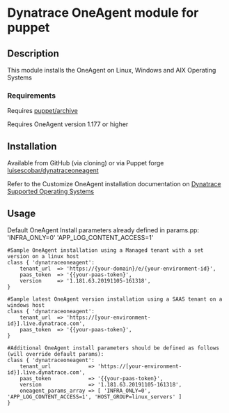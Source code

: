 # Dynatrace OneAgent module for puppet

## Description

This module installs the OneAgent on Linux, Windows and AIX Operating Systems

### Requirements

Requires [puppet/archive](https://forge.puppet.com/puppet/archive)

Requires OneAgent version 1.177 or higher

## Installation

Available from GitHub (via cloning) or via Puppet forge [luisescobar/dynatraceoneagent](https://forge.puppet.com/luisescobar/dynatraceoneagent)

Refer to the Customize OneAgent installation documentation on [Dynatrace Supported Operating Systems](https://www.dynatrace.com/support/help/technology-support/operating-systems/)

## Usage

Default OneAgent Install parameters already defined in params.pp: 'INFRA_ONLY=0' 'APP_LOG_CONTENT_ACCESS=1'

    #Sample OneAgent installation using a Managed tenant with a set version on a linux host
    class { 'dynatraceoneagent':
        tenant_url  => 'https://{your-domain}/e/{your-environment-id}',
        paas_token  => '{{your-paas-token}',
        version     => '1.181.63.20191105-161318',
    }

    #Sample latest OneAgent version installation using a SAAS tenant on a windows host
    class { 'dynatraceoneagent':
        tenant_url  => 'https://[your-environment-id}].live.dynatrace.com',
        paas_token  => '{{your-paas-token}',
    }

    #Additional OneAgent install parameters should be defined as follows (will override default params):
    class { 'dynatraceoneagent':
        tenant_url            => 'https://[your-environment-id}].live.dynatrace.com',
        paas_token            => '{{your-paas-token}',
        version               => '1.181.63.20191105-161318',
        oneagent_params_array => [ 'INFRA_ONLY=0', 'APP_LOG_CONTENT_ACCESS=1', 'HOST_GROUP=linux_servers' ]
    }
